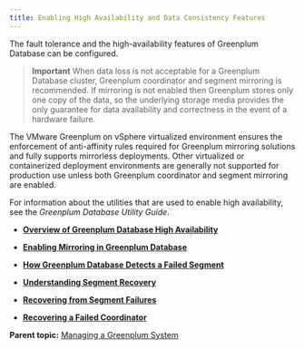 ```yaml
---
title: Enabling High Availability and Data Consistency Features 
---
```


The fault tolerance and the high-availability features of Greenplum Database can be configured.

> **Important** When data loss is not acceptable for a Greenplum Database cluster, Greenplum coordinator and segment mirroring is recommended. If mirroring is not enabled then Greenplum stores only one copy of the data, so the underlying storage media provides the only guarantee for data availability and correctness in the event of a hardware failure.

The VMware Greenplum on vSphere virtualized environment ensures the enforcement of anti-affinity rules required for Greenplum mirroring solutions and fully supports mirrorless deployments. Other virtualized or containerized deployment environments are generally not supported for production use unless both Greenplum coordinator and segment mirroring are enabled.

For information about the utilities that are used to enable high availability, see the *Greenplum Database Utility Guide*.

-   **[Overview of Greenplum Database High Availability](../../highavail/topics/g-overview-of-high-availability-in-greenplum-database.html)**  

-   **[Enabling Mirroring in Greenplum Database](../../highavail/topics/g-enabling-mirroring-in-greenplum-database.html)**  

-   **[How Greenplum Database Detects a Failed Segment](../../highavail/topics/g-detecting-a-failed-segment.html)**  

-   **[Understanding Segment Recovery](../../highavail/topics/g-understanding-segment-recovery.html)**  

-   **[Recovering from Segment Failures](../../highavail/topics/g-recovering-from-segment-failures.html)**  

-   **[Recovering a Failed Coordinator](../../highavail/topics/g-recovering-a-failed-coordinator.html)**  


**Parent topic:** [Managing a Greenplum System](../../managing/partII.html)

